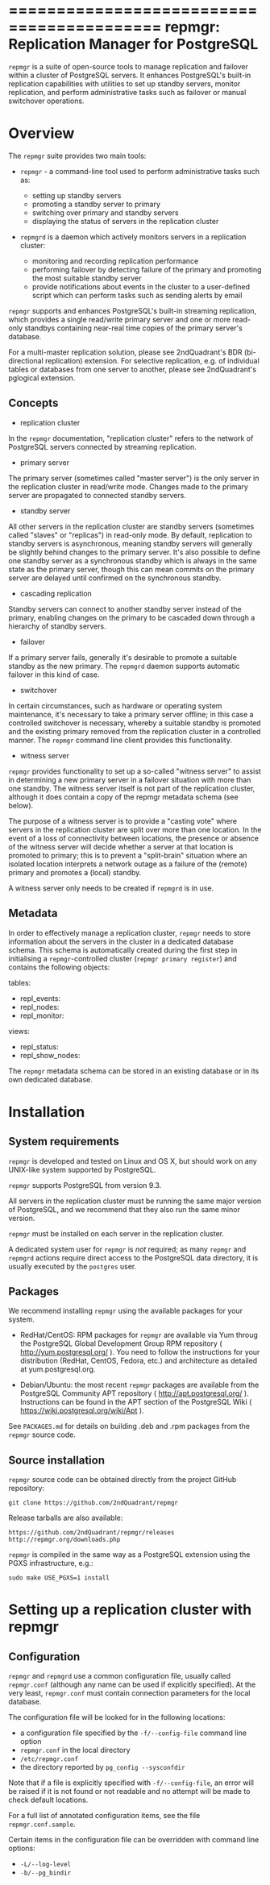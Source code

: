 ==========================================
repmgr: Replication Manager for PostgreSQL
==========================================

`repmgr` is a suite of open-source tools to manage replication and failover
within a cluster of PostgreSQL servers. It enhances PostgreSQL's built-in
replication capabilities with utilities to set up standby servers, monitor
replication, and perform administrative tasks such as failover or manual
switchover operations.


Overview
========

The `repmgr` suite provides two main tools:

- `repmgr` - a command-line tool used to perform administrative tasks such as:
    - setting up standby servers
    - promoting a standby server to primary
    - switching over primary and standby servers
    - displaying the status of servers in the replication cluster

- `repmgrd` is a daemon which actively monitors servers in a replication cluster:
    - monitoring and recording replication performance
    - performing failover by detecting failure of the primary and
      promoting the most suitable standby server
    - provide notifications about events in the cluster to a user-defined
      script which can perform tasks such as sending alerts by email


`repmgr` supports and enhances PostgreSQL's built-in streaming replication, which
provides a single read/write primary server and one or more read-only standbys
containing near-real time copies of the primary server's database.

For a multi-master replication solution, please see 2ndQuadrant's BDR (bi-directional
replication) extension. For selective replication, e.g. of individual tables
or databases from one server to another, please see 2ndQuadrant's pglogical extension.


Concepts
--------

- replication cluster

In the `repmgr` documentation, "replication cluster" refers to the network
of PostgreSQL servers connected by streaming replication.

- primary server

The primary server (sometimes called "master server") is the only server in the
replication cluster in read/write mode. Changes made to the primary server
are propagated to connected standby servers.

- standby server

All other servers in the replication cluster are standby servers (sometimes
called "slaves" or "replicas") in read-only mode. By default, replication
to standby servers is asynchronous, meaning standby servers will generally
be slightly behind changes to the primary server. It's also possible to
define one standby server as a synchronous standby which is always
in the same state as the primary server, though this can mean commits
on the primary server are delayed until confirmed on the synchronous standby.

- cascading replication

Standby servers can connect to another standby server instead of the primary,
enabling changes on the primary to be cascaded down through a hierarchy of
standby servers.

- failover

If a primary server fails, generally it's desirable to promote a suitable
standby as the new primary. The `repmgrd` daemon supports automatic failover
in this kind of case.

- switchover

In certain circumstances, such as hardware or operating system maintenance,
it's necessary to take a primary server offline; in this case a controlled
switchover is necessary, whereby a suitable standby is promoted and the
existing primary removed from the replication cluster in a controlled manner.
The `repmgr` command line client provides this functionality.

- witness server

`repmgr` provides functionality to set up a so-called "witness server" to
assist in determining a new primary server in a failover situation with more
than one standby. The witness server itself is not part of the replication
cluster, although it does contain a copy of the repmgr metadata schema
(see below).

The purpose of a witness server is to provide a "casting vote" where servers
in the replication cluster are split over more than one location. In the event
of a loss of connectivity between locations, the presence or absence of
the witness server will decide whether a server at that location is promoted
to primary; this is to prevent a "split-brain" situation where an isolated
location interprets a network outage as a failure of the (remote) primary and
promotes a (local) standby.

A witness server only needs to be created if `repmgrd` is in use.



Metadata
--------

In order to effectively manage a replication cluster, `repmgr` needs to store
information about the servers in the cluster in a dedicated database schema.
This schema is automatically created during the first step in initialising
a `repmgr`-controlled cluster (`repmgr primary register`) and contains the
following objects:

tables:
  - repl_events:
  - repl_nodes:
  - repl_monitor:

views:
  - repl_status:
  - repl_show_nodes:


The `repmgr` metadata schema can be stored in an existing database or in its own
dedicated database.


Installation
============

System requirements
-------------------

`repmgr` is developed and tested on Linux and OS X, but should work on any
UNIX-like system supported by PostgreSQL.

`repmgr` supports PostgreSQL from version 9.3.

All servers in the replication cluster must be running the same major version of
PostgreSQL, and we recommend that they also run the same minor version.

`repmgr` must be installed on each server in the replication cluster.

A dedicated system user for `repmgr` is *not* required; as many `repmgr` and
`repmgrd` actions require direct access to the PostgreSQL data directory,
it is usually executed by the `postgres` user.

Packages
--------

We recommend installing `repmgr` using the available packages for your
system.

- RedHat/CentOS: RPM packages for `repmgr` are available via Yum throug
  the PostgreSQL Global Development Group RPM repository ( http://yum.postgresql.org/ ).
  You need to follow the instructions for your distribution (RedHat, CentOS,
  Fedora, etc.) and architecture as detailed at yum.postgresql.org.

- Debian/Ubuntu: the most recent `repmgr` packages are available from the
  PostgreSQL Community APT repository ( http://apt.postgresql.org/ ).
  Instructions can be found in the APT section of the PostgreSQL Wiki
  ( https://wiki.postgresql.org/wiki/Apt ).

See `PACKAGES.md` for details on building .deb and .rpm packages
from the `repmgr` source code.


Source installation
-------------------

`repmgr` source code can be obtained directly from the project GitHub repository:

    git clone https://github.com/2ndQuadrant/repmgr

Release tarballs are also available:

    https://github.com/2ndQuadrant/repmgr/releases
    http://repmgr.org/downloads.php

`repmgr` is compiled in the same way as a PostgreSQL extension using the PGXS
infrastructure, e.g.:

    sudo make USE_PGXS=1 install



Setting up a replication cluster with repmgr
============================================




Configuration
-------------

`repmgr` and `repmgrd` use a common configuration file, usually called `repmgr.conf`
(although any name can be used if explicitly specified). At the very least,
`repmgr.conf` must contain connection parameters for the local database.

The configuration file will be looked for in the following locations:

- a configuration file specified by the `-f/--config-file` command line option
- `repmgr.conf` in the local directory
- `/etc/repmgr.conf`
- the directory reported by `pg_config --sysconfdir`

Note that if a file is explicitly specified with `-f/--config-file`, an error will
be raised if it is not found or not readable and no attempt will be made to check
default locations.

For a full list of annotated configuration items, see the file `repmgr.conf.sample`.

Certain items in the configuration file can be overridden with command line options:

- `-L/--log-level`
- `-b/--pg_bindir`
